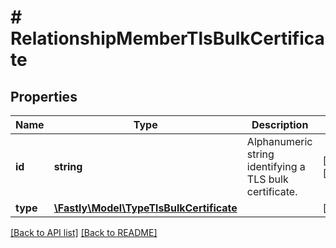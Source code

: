 # # RelationshipMemberTlsBulkCertificate

## Properties

Name | Type | Description | Notes
------------ | ------------- | ------------- | -------------
**id** | **string** | Alphanumeric string identifying a TLS bulk certificate. | [optional] [readonly]
**type** | [**\Fastly\Model\TypeTlsBulkCertificate**](TypeTlsBulkCertificate.md) |  | [optional]

[[Back to API list]](../../README.md#endpoints) [[Back to README]](../../README.md)
